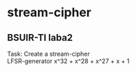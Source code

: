# stream-cipher
## BSUIR-TI laba2
Task: Create a stream-cipher  
LFSR-generator x^32 + x^28 + x^27 + x + 1
